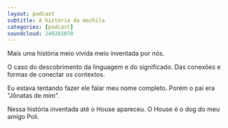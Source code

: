 ```yaml
---
layout: podcast
subtitle: A história da mochila
categories: [podcast]
soundcloud: 249201070
---
```


Mais uma história meio vivida meio inventada por nós.

O caso do descobrimento da linguagem e do significado. Das conexões e formas de
conectar os contextos.

Eu estava tentando fazer ele falar meu nome completo. Porém o pai era "Jônatas
de mim". 

Nessa história inventada até o House apareceu. O House é o dog do meu amigo Poli.

